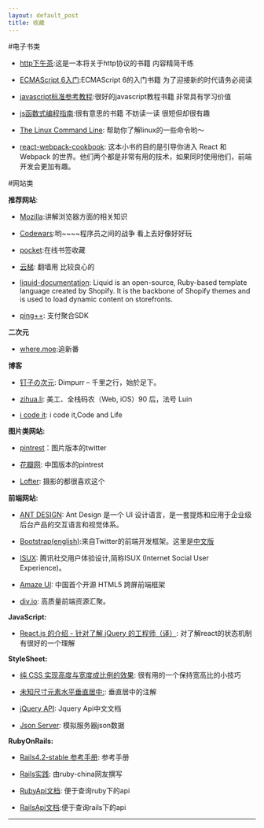 ```yaml
---
layout: default_post
title: 收藏
---
```


#电子书类

*   [http下午茶](http://happypeter.github.io/tealeaf-http/ ):这是一本将关于http协议的书籍 内容精简干练

*   [ECMAScript 6入门](http://es6.ruanyifeng.com/#README):ECMAScript 6的入门书籍 为了迎接新的时代请务必阅读

*   [javascript标准参考教程](http://javascript.ruanyifeng.com/library/designpattern.html):很好的javascript教程书籍 非常具有学习价值

*   [js函数式编程指南](http://llh911001.gitbooks.io/mostly-adequate-guide-chinese/content/):很有意思的书籍 不妨读一读 很短但却很有趣

*   [The Linux Command Line](http://billie66.github.io/TLCL/): 帮助你了解linux的一些命令哟～

*   [react-webpack-cookbook](https://fakefish.github.io/react-webpack-cookbook/): 这本小书的目的是引导你进入 React 和 Webpack 的世界。他们两个都是非常有用的技术，如果同时使用他们，前端开发会更加有趣。


#网站类

 **推荐网站**:

 *  [Mozilla](https://developer.mozilla.org/cn/):讲解浏览器方面的相关知识

 *  [Codewars](http://www.codewars.com/):哟~~~~程序员之间的战争 看上去好像好好玩

 *  [pocket](http://www.getpocket.com/):在线书签收藏

 *  [云梯](http://www.cloudtizi.com/): 翻墙用 比较良心的

 *  [liquid-documentation](https://docs.shopify.com/themes/liquid-documentation/basics): Liquid is an open-source, Ruby-based template language created by Shopify. It is the backbone of Shopify themes and is used to load dynamic content on storefronts.
 *  [ping++](https://pingxx.com/): 支付聚合SDK

 **二次元**

 * [where.moe](http://where.moe):追新番

 **博客**

 *  [钉子の次元](http://blog.dimpurr.com/): Dimpurr – 千里之行，始於足下。

 *  [zihua.li](http://zihua.li/): 美工、全栈码农（Web, iOS）90 后，法号 Luin

 *  [i code it](http://icodeit.org/): i code it,Code and Life

 **图片类网站:**

 *  [pintrest](https://www.pinterest.com/)：图片版本的twitter

 *  [花瓣网](http://huaban.com/): 中国版本的pintrest

 *  [Lofter](http://www.lofter.com/): 摄影的都很喜欢这个

 **前端网站:**

 *  [ANT DESIGN](http://ant.design/): Ant Design 是一个 UI 设计语言，是一套提炼和应用于企业级后台产品的交互语言和视觉体系。

 *  [Bootstrap(english)](http://getbootstrap.com/):来自Twitter的前端开发框架。这里是[中文版](http://v3.bootcss.com/)

 *  [ISUX](http://isux.tencent.com/zh-hans/): 腾讯社交用户体验设计,简称ISUX (Internet Social User Experience)。

 *  [Amaze UI](http://amazeui.org/): 中国首个开源 HTML5 跨屏前端框架

 *  [div.io](http://div.io/): 高质量前端资源汇聚。

 **JavaScript:**

 *  [React.js 的介绍 - 针对了解 jQuery 的工程师（译）](http://segmentfault.com/a/1190000003501752): 对了解react的状态机制有很好的一个理解

 **StyleSheet:**

 * [纯 CSS 实现高度与宽度成比例的效果](http://zihua.li/2013/12/keep-height-relevant-to-width-using-css/): 很有用的一个保持宽高比的小技巧

 * [未知尺寸元素水平垂直居中:](http://demo.doyoe.com/css/alignment/): 垂直居中的注解

 * [jQuery API](http://jquery.cuishifeng.cn/): Jquery Api中文文档

 * [Json Server](https://github.com/typicode/json-server): 模拟服务器json数据

 **RubyOnRails:**

 *  [Rails4.2-stable 参考手册](http://kelby.gitbooks.io/rails-beginner-s-guide/content/index.html): 参考手册

 *  [Rails实践](http://rails-practice.com/content/Chapter_4/4.2.html): 由ruby-china网友撰写

 *  [RubyApi文档](http://doc.rubyfans.com/ruby/v2.1/): 便于查询ruby下的api

 *  [RailsApi文档](http://rails.documentation.codyrobbins.com/4.2.0.beta2/):便于查询rails下的api

-----
